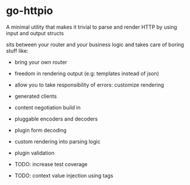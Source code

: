 # go-httpio
A minimal utility that makes it trivial to parse and render HTTP by using input and output structs

sits between your router and your business logic and takes care of boring stuff like:

- bring your own router
- freedom in rendering output (e.g: templates instead of json)
- allow you to take responsibility of errors: customize rendering
- generated clients
- content negotiation build in
- pluggable encoders and decoders
- plugin form decoding
- custom rendering into parsing logic
- plugin validation


- TODO: increase test coverage
- TODO: context value injection using tags
